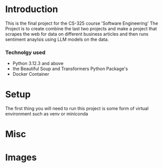 # Introduction
This is the final project for the CS-325 course 'Software Engineering' 
The Project is to create combine the last two projects and make a project that scrapes the web for data
on different business articles and then runs sentiment anaylsis using LLM models on the data. 

### Technolgy used
- Python 3.12.3 and above
- the Beautiful Soup and Transformers Python Package's
- Docker Container

# Setup
The first thing you will need to run this project is some form of virtual environment such as venv or miniconda


# Misc


# Images
